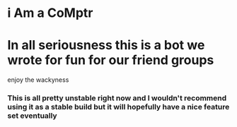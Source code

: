 # i Am a CoMptr

# In all seriousness this is a bot we wrote for fun for our friend groups 

enjoy the wackyness

### This is all pretty unstable right now and I wouldn't recommend using it as a stable build but it will hopefully have a nice feature set eventually